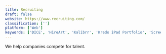 ```yaml
---
title: Recruiting
draft: false 
website: https://www.recruiting.com/
classification: ['']
platform: ['Web']
keywords: ['DICE', 'HireArt', 'Kalibrr', 'Kredo iPad Portfolio', 'Screenshot Monitor', 'SnapLogger', 'Startup Retreats', 'Tentrr', 'Underdog.io Workplaces', 'Viator', 'Victory Lap', 'about.me', 'hr', 'timeEdition']
---
```

We help companies compete for talent.